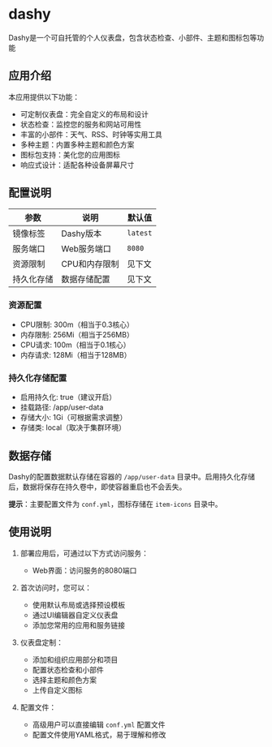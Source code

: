 # dashy

Dashy是一个可自托管的个人仪表盘，包含状态检查、小部件、主题和图标包等功能

## 应用介绍

本应用提供以下功能：
- 可定制仪表盘：完全自定义的布局和设计
- 状态检查：监控您的服务和网站可用性
- 丰富的小部件：天气、RSS、时钟等实用工具
- 多种主题：内置多种主题和颜色方案
- 图标包支持：美化您的应用图标
- 响应式设计：适配各种设备屏幕尺寸

## 配置说明

| 参数 | 说明 | 默认值 |
|------|------|--------|
| 镜像标签 | Dashy版本 | `latest` |
| 服务端口 | Web服务端口 | `8080` |
| 资源限制 | CPU和内存限制 | 见下文 |
| 持久化存储 | 数据存储配置 | 见下文 |

### 资源配置
- CPU限制: 300m（相当于0.3核心）
- 内存限制: 256Mi（相当于256MB）
- CPU请求: 100m（相当于0.1核心）
- 内存请求: 128Mi（相当于128MB）

### 持久化存储配置
- 启用持久化: true（建议开启）
- 挂载路径: /app/user-data
- 存储大小: 1Gi（可根据需求调整）
- 存储类: local（取决于集群环境）

## 数据存储

Dashy的配置数据默认存储在容器的 `/app/user-data` 目录中。启用持久化存储后，数据将保存在持久卷中，即使容器重启也不会丢失。

**提示**：主要配置文件为 `conf.yml`，图标存储在 `item-icons` 目录中。

## 使用说明

1. 部署应用后，可通过以下方式访问服务：
   - Web界面：访问服务的8080端口

2. 首次访问时，您可以：
   - 使用默认布局或选择预设模板
   - 通过UI编辑器自定义仪表盘
   - 添加您常用的应用和服务链接

3. 仪表盘定制：
   - 添加和组织应用部分和项目
   - 配置状态检查和小部件
   - 选择主题和颜色方案
   - 上传自定义图标

4. 配置文件：
   - 高级用户可以直接编辑 `conf.yml` 配置文件
   - 配置文件使用YAML格式，易于理解和修改